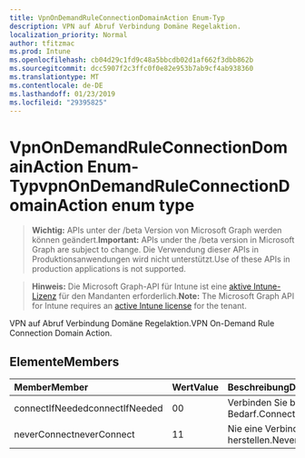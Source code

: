 ```yaml
---
title: VpnOnDemandRuleConnectionDomainAction Enum-Typ
description: VPN auf Abruf Verbindung Domäne Regelaktion.
localization_priority: Normal
author: tfitzmac
ms.prod: Intune
ms.openlocfilehash: cb04d29c1fd9c48a5bbcdb02d1af662f3dbb862b
ms.sourcegitcommit: dcc5907f2c3ffc0f0e82e953b7ab9cf4ab938360
ms.translationtype: MT
ms.contentlocale: de-DE
ms.lasthandoff: 01/23/2019
ms.locfileid: "29395825"
---
```

# <a name="vpnondemandruleconnectiondomainaction-enum-type"></a><span data-ttu-id="5586e-103">VpnOnDemandRuleConnectionDomainAction Enum-Typ</span><span class="sxs-lookup"><span data-stu-id="5586e-103">vpnOnDemandRuleConnectionDomainAction enum type</span></span>

> <span data-ttu-id="5586e-104">**Wichtig:** APIs unter der /beta Version von Microsoft Graph werden können geändert.</span><span class="sxs-lookup"><span data-stu-id="5586e-104">**Important:** APIs under the /beta version in Microsoft Graph are subject to change.</span></span> <span data-ttu-id="5586e-105">Die Verwendung dieser APIs in Produktionsanwendungen wird nicht unterstützt.</span><span class="sxs-lookup"><span data-stu-id="5586e-105">Use of these APIs in production applications is not supported.</span></span>

> <span data-ttu-id="5586e-106">**Hinweis:** Die Microsoft Graph-API für Intune ist eine [aktive Intune-Lizenz](https://go.microsoft.com/fwlink/?linkid=839381) für den Mandanten erforderlich.</span><span class="sxs-lookup"><span data-stu-id="5586e-106">**Note:** The Microsoft Graph API for Intune requires an [active Intune license](https://go.microsoft.com/fwlink/?linkid=839381) for the tenant.</span></span>

<span data-ttu-id="5586e-107">VPN auf Abruf Verbindung Domäne Regelaktion.</span><span class="sxs-lookup"><span data-stu-id="5586e-107">VPN On-Demand Rule Connection Domain Action.</span></span>

## <a name="members"></a><span data-ttu-id="5586e-108">Elemente</span><span class="sxs-lookup"><span data-stu-id="5586e-108">Members</span></span>
|<span data-ttu-id="5586e-109">Member</span><span class="sxs-lookup"><span data-stu-id="5586e-109">Member</span></span>|<span data-ttu-id="5586e-110">Wert</span><span class="sxs-lookup"><span data-stu-id="5586e-110">Value</span></span>|<span data-ttu-id="5586e-111">Beschreibung</span><span class="sxs-lookup"><span data-stu-id="5586e-111">Description</span></span>|
|:---|:---|:---|
|<span data-ttu-id="5586e-112">connectIfNeeded</span><span class="sxs-lookup"><span data-stu-id="5586e-112">connectIfNeeded</span></span>|<span data-ttu-id="5586e-113">0</span><span class="sxs-lookup"><span data-stu-id="5586e-113">0</span></span>|<span data-ttu-id="5586e-114">Verbinden Sie bei Bedarf.</span><span class="sxs-lookup"><span data-stu-id="5586e-114">Connect if needed.</span></span>|
|<span data-ttu-id="5586e-115">neverConnect</span><span class="sxs-lookup"><span data-stu-id="5586e-115">neverConnect</span></span>|<span data-ttu-id="5586e-116">1</span><span class="sxs-lookup"><span data-stu-id="5586e-116">1</span></span>|<span data-ttu-id="5586e-117">Nie eine Verbindung herstellen.</span><span class="sxs-lookup"><span data-stu-id="5586e-117">Never connect.</span></span>|





